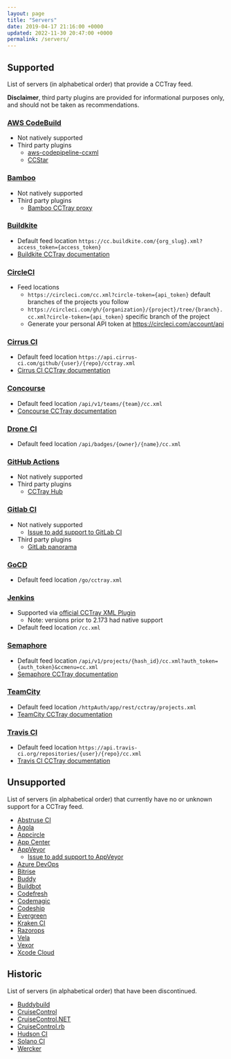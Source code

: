```yaml
---
layout: page
title: "Servers"
date: 2019-04-17 21:16:00 +0000
updated: 2022-11-30 20:47:00 +0000
permalink: /servers/
---
```


## Supported

List of servers (in alphabetical order) that provide a CCTray feed.

__Disclaimer__, third party plugins are provided for informational purposes only, and should not be taken as recommendations.

### [AWS CodeBuild](https://docs.aws.amazon.com/codebuild/index.html)

* Not natively supported
* Third party plugins 
  * [aws-codepipeline-ccxml](https://github.com/subnova/aws-codepipeline-ccxml/tree/master)
  * [CCStar](https://github.com/symphoniacloud/ccstar)

### [Bamboo](https://www.atlassian.com/software/bamboo)

* Not natively supported
* Third party plugins
  * [Bamboo CCTray proxy](https://github.com/chadlwilson/bamboo_cctray_proxy)

### [Buildkite](https://buildkite.com/)

* Default feed location `https://cc.buildkite.com/{org_slug}.xml?access_token={access_token}`
* [Buildkite CCTray documentation](https://buildkite.com/docs/integrations/cc-menu)

### [CircleCI](https://circleci.com/)

* Feed locations 
  * `https://circleci.com/cc.xml?circle-token={api_token}` default branches of the projects you follow
  * `https://circleci.com/gh/{organization}/{project}/tree/{branch}.cc.xml?circle-token={api_token}` specific branch of the project
  * Generate your personal API token at <https://circleci.com/account/api>

### [Cirrus CI](https://cirrus-ci.com)

* Default feed location `https://api.cirrus-ci.com/github/{user}/{repo}/cctray.xml`
* [Cirrus CI CCTray documentation](https://cirrus-ci.org/guide/writing-tasks/#cctray-xml)

### [Concourse](https://concourse-ci.org/)

* Default feed location `/api/v1/teams/{team}/cc.xml`
* [Concourse CCTray documentation](https://concourse-ci.org/observation.html#ccxml)

### [Drone CI](https://drone.io/)

* Default feed location `/api/badges/{owner}/{name}/cc.xml`

### [GitHub Actions](https://github.com/features/actions)

* Not natively supported
* Third party plugins
  * [CCTray Hub](https://github.com/idealo/cctray-hub/)

### [Gitlab CI](https://about.gitlab.com/product/continuous-integration/) 

* Not natively supported
  * [Issue to add support to GitLab CI](https://gitlab.com/gitlab-org/gitlab/-/issues/16958)
* Third party plugins
  * [GitLab panorama](https://github.com/joblift/gitlab-panorama)

### [GoCD](https://www.gocd.org/)

* Default feed location `/go/cctray.xml`
  
### [Jenkins](https://www.jenkins.io/)

* Supported via [official CCTray XML Plugin](https://plugins.jenkins.io/cctray-xml)
  * Note: versions prior to 2.173 had native support
* Default feed location `/cc.xml`

### [Semaphore](https://semaphoreci.com/)

* Default feed location `/api/v1/projects/{hash_id}/cc.xml?auth_token={auth_token}&ccmenu=cc.xml`
* [Semaphore CCTray documentation](https://github.com/renderedtext/semaphore-docs-new/blob/master/source/docs/cctry.md)

### [TeamCity](https://www.jetbrains.com/teamcity/)

* Default feed location `/httpAuth/app/rest/cctray/projects.xml`
* [TeamCity CCTray documentation](https://confluence.jetbrains.com/display/TW/REST+API#RESTAPI-CCTray)

### [Travis CI](https://www.travis-ci.com/)

* Default feed location `https://api.travis-ci.org/repositories/{user}/{repo}/cc.xml`
* [Travis CI CCTray documentation](https://docs.travis-ci.com/user/cc-menu/)

## Unsupported

List of servers (in alphabetical order) that currently have no or unknown support for a CCTray feed.

* [Abstruse CI](https://github.com/bleenco/abstruse)
* [Agola](https://agola.io/)
* [Appcircle](https://appcircle.io/)
* [App Center](https://appcenter.ms/)
* [AppVeyor](https://www.appveyor.com/)
  * [Issue to add support to AppVeyor](https://github.com/appveyor/ci/issues/67)
* [Azure DevOps](https://azure.microsoft.com/en-us/products/devops/?nav=min)
* [Bitrise](https://bitrise.io/)
* [Buddy](https://buddy.works/)
* [Buildbot](https://buildbot.net/)
* [Codefresh](https://codefresh.io/)
* [Codemagic](https://codemagic.io/start/)
* [Codeship](https://codeship.com/)
* [Evergreen](https://github.com/evergreen-ci/evergreen)
* [Kraken CI](https://kraken.ci/)
* [Razorops](https://razorops.com/)
* [Vela](https://go-vela.github.io/docs/)
* [Vexor](https://vexor.io/)
* [Xcode Cloud](https://developer.apple.com/xcode-cloud/get-started/)

## Historic

List of servers (in alphabetical order) that have been discontinued.

* [Buddybuild](https://www.buddybuild.com/)
* [CruiseControl](http://cruisecontrol.sourceforge.net/)
* [CruiseControl.NET](https://ccnet.github.io/CruiseControl.NET/projects/ccnet/wiki.html)
* [CruiseControl.rb](https://github.com/thoughtworks/cruisecontrol.rb)
* [Hudson CI](https://github.com/hudson)
* [Solano CI](https://github.com/solanolabs)
* [Wercker](https://en.wikipedia.org/wiki/Wercker)
